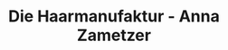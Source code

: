 ---
title: "Die Haarmanufaktur - Anna Zametzer"
url: /forchheim/die-haarmanufaktur-anna-zametzer/
shop: Friseur
---